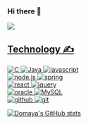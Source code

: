 
### Hi there 👋
<a href = "https://maya-is-home.tistory.com/" >
  <img src ="https://img.shields.io/badge/-Tistory-%23000000?logo=Tistory&logoColor=white&style=flat-square"/>

## Technology ✍
![C](https://img.shields.io/badge/c-%2300599C.svg?style=for-the-badge&logo=c&logoColor=white)
![Java](https://img.shields.io/badge/java-%23ED8B00.svg?style=for-the-badge&logo=coffeescript&logoColor=white) 
![javascript](https://img.shields.io/badge/javascript-F7DF1E?style=for-the-badge&logo=javascript&logoColor=black)
<br>
![node.js](https://img.shields.io/badge/Node.js-339933?style=for-the-badge&logo=Node.js&logoColor=white)
![spring](https://img.shields.io/badge/spring-6DB33F?style=for-the-badge&logo=spring&logoColor=white)
<br>
![react](https://img.shields.io/badge/react-61DAFB?style=for-the-badge&logo=react&logoColor=black)
![jquery](https://img.shields.io/badge/jquery-0769AD?style=for-the-badge&logo=jquery&logoColor=white)
<br>
![oracle](https://img.shields.io/badge/oracle-F80000?style=for-the-badge&logo=oracle&logoColor=white)
![MySQL](https://img.shields.io/badge/MySQL-4479A1?style=for-the-badge&logo=mysql&logoColor=white)
<br>
![github](https://img.shields.io/badge/github-181717?style=for-the-badge&logo=github&logoColor=white)
![git](https://img.shields.io/badge/git-F05032?style=for-the-badge&logo=git&logoColor=white)


![Domaya's GitHub stats](https://github-readme-stats.vercel.app/api?username=Domaya&show_icons=true&theme=vue)
<!--
**Domaya/Domaya** is a ✨ _special_ ✨ repository because its `README.md` (this file) appears on your GitHub profile.

Here are some ideas to get you started:

- 🔭 I’m currently working on ...
- 🌱 I’m currently learning ...
- 👯 I’m looking to collaborate on ...
- 🤔 I’m looking for help with ...
- 💬 Ask me about ...
- 📫 How to reach me: ...
- 😄 Pronouns: ...
- ⚡ Fun fact: ...
-->
